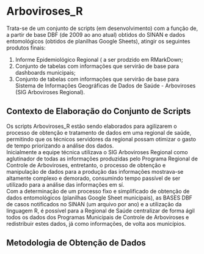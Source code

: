 # Arboviroses_R
Trata-se de um conjunto de scripts (em desenvolvimento) com a função de, a partir de base DBF (de 2009 ao ano atual) obtidos do SINAN e dados entomológicos (obtidos de planilhas Google Sheets), atingir os seguintes produtos finais:

1. Informe Epidemiológico Regional ( a ser prodzido em RMarkDown;  
2. Conjunto de tabelas com informações que servirão de base para dashboards municipais;  
3. Conjunto de tabelas com informações que servirão de base para Sistema de Informações Geográficas de Dados de Saúde - Arboviroses (SIG Arboviroses Regional).

## Contexto de Elaboração do Conjunto de Scripts  
Os scripts Arboviroses_R estão sendo elaborados para agilizarem o processo de obtenção e tratamento de dados em uma regional de saúde, permitindo que os técnicos servidores da regional possam otimizar o gasto de tempo priorizando a análise dos dados.  
Inicialmente a equipe técnica utilizava o SIG Arboviroses Regional como aglutinador de todas as informações produzidas pelo Programa Regional de Controle de Arboviroses, entretanto, o processo de obtenção e manipulação de dados para a produção das informações mostrava-se altamente complexo e demorado, consumindo tempo passível de ser utilizado para a análise das informações em sí.  
Com a determinação de um processo fixo e simplificado de obtenção de dados entomológicos (planilhas Google Sheet municipais), as BASES DBF de casos notificados no SINAN (um arquivo por ano) e a utilização da linguagem R, é possível para a Regional de Saúde centralizar de forma ágil todos os dados dos Programas Municipais de Controle de Arboviroses e redistribuir estes dados, já como informações, de volta aos municípios.  

## Metodologia de Obtenção de Dados
